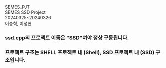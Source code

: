 SEMES_PJT<br>
SEMES SSD Project<br>
20240325~20240326<br>
이승혁, 이성현<br>

<h3>ssd.cpp의 프로젝트 이름은 "SSD"여야 정상 구동됩니다.</h3>
<h3>프로젝트 구조는 SHELL 프로젝트 내 (Shell), SSD 프로젝트 내 (SSD) 구조입니다.</h3>
